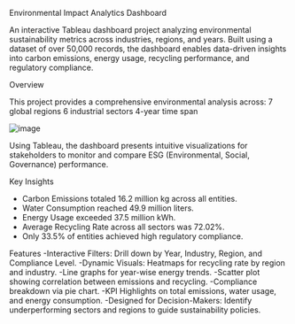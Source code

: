 Environmental Impact Analytics Dashboard

An interactive Tableau dashboard project analyzing environmental sustainability metrics across industries, regions, and years.
Built using a dataset of over 50,000 records, the dashboard enables data-driven insights into carbon emissions, energy usage, recycling performance, and regulatory compliance.

Overview

  This project provides a comprehensive environmental analysis across:
    7 global regions
    6 industrial sectors
    4-year time span
    
![image](https://github.com/user-attachments/assets/35675f25-2c51-4e5b-bb06-da713ce68ec7)

Using Tableau, the dashboard presents intuitive visualizations for stakeholders to monitor and compare ESG (Environmental, Social, Governance) performance.

Key Insights
  - Carbon Emissions totaled 16.2 million kg across all entities.
  - Water Consumption reached 49.9 million liters.
  - Energy Usage exceeded 37.5 million kWh.
  - Average Recycling Rate across all sectors was 72.02%.
  - Only 33.5% of entities achieved high regulatory compliance.

Features
  -Interactive Filters: Drill down by Year, Industry, Region, and Compliance Level.
  -Dynamic Visuals: Heatmaps for recycling rate by region and industry.
  -Line graphs for year-wise energy trends.
  -Scatter plot showing correlation between emissions and recycling.
  -Compliance breakdown via pie chart.
  -KPI Highlights on total emissions, water usage, and energy consumption.
  -Designed for Decision-Makers: Identify underperforming sectors and regions to guide sustainability policies.
